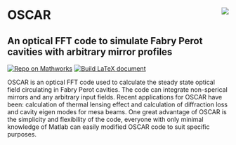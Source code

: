 # OSCAR <a href="https://de.mathworks.com/matlabcentral/fileexchange/20607-oscar"><img align="right" src="https://de.mathworks.com/responsive_image/165/120/0/0/0/cache/matlabcentral/mlc-downloads/downloads/e55b40f4-4a80-11e4-9553-005056977bd0/1558bbb9-3137-41a6-8028-6e1261d73326/images/screenshot.jpg"></a>

## An optical FFT code to simulate Fabry Perot cavities with arbitrary mirror profiles

[![Repo on Mathworks](https://img.shields.io/badge/OSCAR-Mathworks-blue)](https://de.mathworks.com/matlabcentral/fileexchange/20607-oscar) [![Build LaTeX document](https://github.com/nilsmelchert/oscar/workflows/Build%20LaTeX%20document/badge.svg)](https://github.com/nilsmelchert/oscar/actions)

OSCAR is an optical FFT code used to calculate the steady state optical field circulating in Fabry Perot cavities. The code can integrate non-sperical mirrors and any arbitrary input fields. Recent applications for OSCAR have been: calculation of thermal lensing effect and calculation of diffraction loss and cavity eigen modes for mesa beams. One great advantage of OSCAR is the simplicity and flexibility of the code, everyone with only minimal knowledge of Matlab can easily modified OSCAR code to suit specific purposes.
